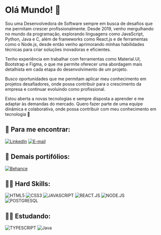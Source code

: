 # Olá Mundo! :dizzy:

Sou uma Desenvolvedora de Software sempre em busca de desafios que me permitam crescer profissionalmente. Desde 2019, venho mergulhando no mundo da programação, explorando linguagens como JavaScript, Python, Java e C, além de frameworks como React.js e de ferramentas como o Node.js, desde então venho aprimorando minhas habilidades técnicas para criar soluções inovadoras e eficientes.

Tenho experiência em trabalhar com ferramentas como Material.UI, Bootstrap e Figma, o que me permite oferecer uma abordagem mais detalhista em cada etapa do desenvolvimento de um projeto.

Busco oportunidades que me permitam aplicar meu conhecimento em projetos desafiadores, onde possa contribuir para o crescimento da empresa e continuar evoluindo como profissional. 

Estou aberta a novas tecnologias e sempre disposta a aprender e me adaptar às demandas do mercado. Quero fazer parte de uma equipe dinâmica e colaborativa, onde possa contribuir com meu conhecimento em tecnologia :metal:

## :pushpin: Para me encontrar: 
[![LinkedIn](https://img.shields.io/badge/LinkedIn-0077B5?style=for-the-badge&logo=linkedin&logoColor=white)](https://www.linkedin.com/in/camila-f-s/)
[![E-mail](https://img.shields.io/badge/Gmail-D14836?style=for-the-badge&logo=gmail&logoColor=white)](camila.fernanda.souza97@gmail.com)

## :nazar_amulet: Demais portifólios: 
[![Behance](https://img.shields.io/badge/-Behance-blue?style=for-the-badge&logo=behance&logoColor=white)](https://www.behance.net/camila-souza97)

## :woman_technologist: Hard Skills: 
![HTML5](https://img.shields.io/badge/HTML5-E34F26?style=for-the-badge&logo=html5&logoColor=white)
![CSS3](https://img.shields.io/badge/CSS3-1572B6?style=for-the-badge&logo=css3&logoColor=white)
![JAVASCRIPT](https://img.shields.io/badge/JavaScript-323330?style=for-the-badge&logo=javascript&logoColor=F7DF1E)
![REACT.JS](https://img.shields.io/badge/React-20232A?style=for-the-badge&logo=react&logoColor=61DAFB)
![NODE.JS](https://img.shields.io/badge/Node.js-339933?style=for-the-badge&logo=nodedotjs&logoColor=white)
![POSTGRESQL](https://img.shields.io/badge/PostgreSQL-316192?style=for-the-badge&logo=postgresql&logoColor=white)

## :woman_student: Estudando:  
![TYPESCRIPT](https://img.shields.io/badge/TypeScript-007ACC?style=for-the-badge&logo=typescript&logoColor=white)
![Java](https://img.shields.io/badge/java-%23ED8B00.svg?style=for-the-badge&logo=openjdk&logoColor=white)

<!--
![Top Langs](https://github-readme-stats.vercel.app/api/top-langs/?username=camila-f-s&theme=tokyonight&custom_title=Top%20%Langs)
-->
